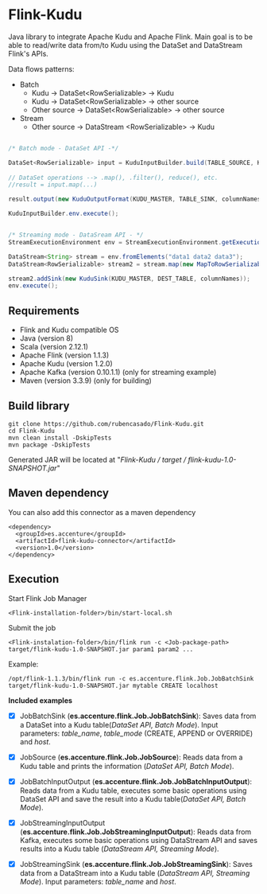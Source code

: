 # Flink-Kudu
Java library to integrate Apache Kudu and Apache Flink. Main goal is to be able to read/write data from/to Kudu using the DataSet and DataStream Flink's APIs.

Data flows patterns:
* Batch
  * Kudu -> DataSet\<RowSerializable\> -> Kudu
  * Kudu -> DataSet\<RowSerializable\> -> other source
  * Other source -> DataSet\<RowSerializable\> -> other source
* Stream
  * Other source -> DataStream \<RowSerializable\> -> Kudu


```java

/* Batch mode - DataSet API -*/

DataSet<RowSerializable> input = KuduInputBuilder.build(TABLE_SOURCE, KUDU_MASTER)
               
// DataSet operations --> .map(), .filter(), reduce(), etc.
//result = input.map(...)

result.output(new KuduOutputFormat(KUDU_MASTER, TABLE_SINK, columnNames, KuduOutputFormat.CREATE));

KuduInputBuilder.env.execute();

```

```java

/* Streaming mode - DataSream API - */
StreamExecutionEnvironment env = StreamExecutionEnvironment.getExecutionEnvironment();

DataStream<String> stream = env.fromElements("data1 data2 data3");
DataStream<RowSerializable> stream2 = stream.map(new MapToRowSerializable());

stream2.addSink(new KuduSink(KUDU_MASTER, DEST_TABLE, columnNames));
env.execute();


```


## Requirements

* Flink and Kudu compatible OS
* Java (version 8)
* Scala (version 2.12.1)
* Apache Flink (version 1.1.3)
* Apache Kudu (version 1.2.0)
* Apache Kafka (version 0.10.1.1) (only for streaming example)
* Maven (version 3.3.9) (only for building)



## Build library

```shell
git clone https://github.com/rubencasado/Flink-Kudu.git
cd Flink-Kudu
mvn clean install -DskipTests 
mvn package -DskipTests
```
Generated JAR will be located at "*Flink-Kudu / target / flink-kudu-1.0-SNAPSHOT.jar*"

## Maven dependency

You can also add this connector as a maven dependency
```
<dependency>
  <groupId>es.accenture</groupId>
  <artifactId>flink-kudu-connector</artifactId>
  <version>1.0</version>
</dependency>
```

## Execution

Start Flink Job Manager
```
<Flink-installation-folder>/bin/start-local.sh
```
Submit the job
```
<Flink-instalation-folder>/bin/flink run -c <Job-package-path> target/flink-kudu-1.0-SNAPSHOT.jar param1 param2 ...
```
Example:
```shell
/opt/flink-1.1.3/bin/flink run -c es.accenture.flink.Job.JobBatchSink target/flink-kudu-1.0-SNAPSHOT.jar mytable CREATE localhost
```

**Included examples**

- [x] JobBatchSink (**es.accenture.flink.Job.JobBatchSink**): Saves data from a DataSet into a Kudu table(*DataSet API, Batch Mode*). Input parameters: *table_name*, *table_mode* (CREATE, APPEND or OVERRIDE) and *host*.

- [x] JobSource (**es.accenture.flink.Job.JobSource**): Reads data from a Kudu table and prints the information (*DataSet API, Batch Mode*).

- [x] JobBatchInputOutput (**es.accenture.flink.Job.JobBatchInputOutput**): Reads data from a Kudu table, executes some basic operations using DataSet API and save the result into a Kudu table(*DataSet API, Batch Mode*).

- [x] JobStreamingInputOutput (**es.accenture.flink.Job.JobStreamingInputOutput**): Reads data from Kafka, executes some basic operations using DataStream API and saves results into a Kudu table (*DataStream API, Streaming Mode*).

- [x] JobStreamingSink (**es.accenture.flink.Job.JobStreamingSink**): Saves data from a DataStream into a Kudu table (*DataStream API, Streaming Mode*). Input parameters: *table_name* and *host*.

